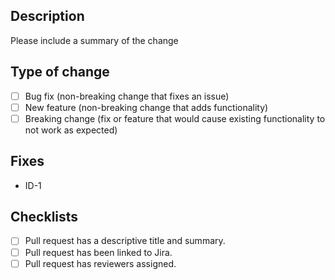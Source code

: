 ## Description

Please include a summary of the change

## Type of change

- [ ] Bug fix (non-breaking change that fixes an issue)
- [ ] New feature (non-breaking change that adds functionality)
- [ ] Breaking change (fix or feature that would cause existing functionality to not work as expected)

## Fixes

- ID-1

## Checklists

- [ ] Pull request has a descriptive title and summary.
- [ ] Pull request has been linked to Jira.
- [ ] Pull request has reviewers assigned.
